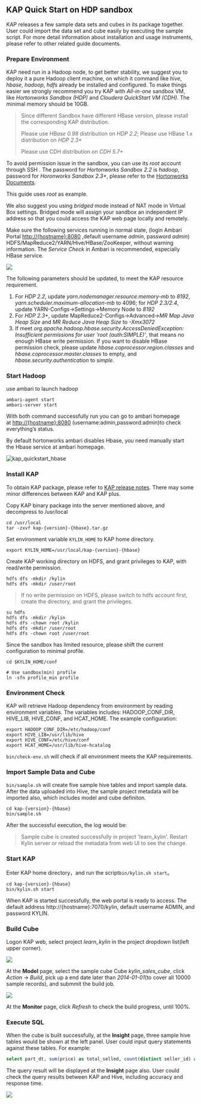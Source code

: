 ## KAP Quick Start on HDP sandbox

KAP releases a few sample data sets and cubes in its package together. User could import the data set and cube easily by executing the sample script. For more detail information about installation and usage instruments, please refer to other related guide documents. 

### Prepare Environment

KAP need run in a Hadoop node, to get better stability, we suggest you to deploy it a pure Hadoop client machine, on which it command like *hive*, *hbase*, *hadoop*, *hdfs* already be installed and configured. To make things easier we strongly recommend you try KAP with *All-in-one* sandbox VM, like *Hortonworks Sandbox (HDP)* and *Cloudera QuickStart VM (CDH)*. The minimal memory should be 10GB. 

> Since different Sandbox have different HBase version, please install the corresponding KAP distribution.
>
> Please use *HBase 0.98* distribution on *HDP 2.2*; Please use HBase 1.x distribution on *HDP 2.3+* 
>
> Please use CDH distribution on *CDH 5.7+*

To avoid permission issue in the sandbox, you can use its *root* account through SSH . The password for *Hortonworks Sandbox 2.2* is *hadoop*, password for *Horonworks Sandbox 2.3+*, please refer to the [Hortonworks Documents]((http://zh.hortonworks.com/hadoop-tutorial/learning-the-ropes-of-the-hortonworks-sandbox/)). 

This guide uses *root* as example. 

We also suggest you using *bridged* mode instead of NAT mode in Virtual Box settings. Bridged mode will assign your sandbox an independent IP address so that you could access the KAP web page locally and remotely. 

Make sure the following services running in normal state, (login Ambari Portal  [http://{hostname}:8080](http://{hostname}:8080) ,default username *admin*, password *admin*) HDFS/MapReduce2/YARN/Hive/HBase/ZooKeeper, without warning information. The *Service Check* in Ambari is recommended, especially HBase service.

![](images/hdp_22_status.jpg)

The following parameters should be updated, to meet the KAP resource requirement.

1. For *HDP 2.2*, update *yarn.nodemanager.resource.memory-mb* to *8192*, *yarn.scheduler.maximum-allocation-mb* to 4096; for *HDP 2.3/2.4*, update YARN-Configs->Settings->Memory Node to *8192*
2. For *HDP 2.3+*, update MapReduce2-Configs->Advanced->*MR Map Java Heap Size* and *MR Reduce Java Heap Size* to *-Xmx3072*
3. If meet *org.apache.hadoop.hbase.security.AccessDeniedException: Insufficient permissions for user 'root (auth:SIMPLE)'*, that means no enough HBase write permission. If you want to disable HBase permission check, please update *hbase.coprocessor.region.classes* and *hbase.coprocessor.master.classes* to empty, and *hbase.security.authentication* to *simple*.


### Start Hadoop

use ambari to launch hadoop

```shell
ambari-agent start
ambari-server start
```

With both command successfully run you can go to ambari homepage at [http://{hostname}:8080](http://your_sandbox_ip:8080/) (username:admin,password:admin)to check everything’s status. 

By default hortonworks ambari disables Hbase, you need manually start the Hbase service at ambari homepage.

   ![kap_quickstart_hbase](images/kap_quickstart_hbase.png)

### Install KAP

To obtain KAP package, please refer to [KAP release notes]((../release/README.md)). There may some minor differences between KAP and KAP plus. 

Copy KAP binary package into the server mentioned above, and decompress to /usr/local

```shell
cd /usr/local
tar -zxvf kap-{version}-{hbase}.tar.gz 
```

Set environment variable `KYLIN_HOME` to KAP home directory.

```shell
export KYLIN_HOME=/usr/local/kap-{version}-{hbase}
```

Create KAP working directory on HDFS, and grant privileges to KAP, with read/write permission.

```shell
hdfs dfs -mkdir /kylin
hdfs dfs -mkdir /user/root
```

> If no write permission on HDFS, please switch to hdfs account first, create the directory, and grant the privileges. 

```shell
su hdfs
hdfs dfs -mkdir /kylin
hdfs dfs -chown root /kylin
hdfs dfs -mkdir /user/root
hdfs dfs -chown root /user/root
```

Since the sandbox has limited resource, please shift the current configuration to minimal profile.

```shell
cd $KYLIN_HOME/conf

# Use sandbox(min) profile
ln -sfn profile_min profile
```

### Environment Check

KAP will retrieve Hadoop dependency from environment by reading environment variables. The variables includes: HADOOP_CONF_DIR, HIVE_LIB, HIVE_CONF, and HCAT_HOME. The example configuration:

```shell
export HADOOP_CONF_DIR=/etc/hadoop/conf
export HIVE_LIB=/usr/lib/hive
export HIVE_CONF=/etc/hive/conf
export HCAT_HOME=/usr/lib/hive-hcatalog
```

``bin/check-env.sh`` will check if all environment meets the KAP requirements. 

### Import Sample Data and Cube

`bin/sample.sh` will create five sample hive tables and import sample data. After the data uploaded into Hive, the sample project metadata will be imported also, which includes model and cube definiton. 

```shell
cd kap-{version}-{hbase}
bin/sample.sh
```

After the successful execution, the log would be:

> Sample cube is created successfully in project 'learn_kylin'.
> Restart Kylin server or reload the metadata from web UI to see the change.

### Start KAP

Enter KAP home directory，and run the script`bin/kylin.sh start`。

```shell
cd kap-{version}-{hbase}
bin/kylin.sh start
```

When KAP is started successfully, the web portal is ready to access. The default address http://{hostname}:7070/kylin, default username ADMIN, and password KYLIN.

### Build Cube

Logon KAP web, select project *learn_kylin* in the project dropdown list(left upper corner). 

![](images/kap_learn_kylin.jpg)

At the **Model** page, select the sample cube Cube *kylin_sales_cube*, click *Action* -> *Build*, pick up a end date later than *2014-01-01*(to cover all 10000 sample records), and submmit the build job.

![](images/kap_build_cube.jpg)

At the **Monitor** page, click *Refresh* to check the build progress, until 100%.

### Execute SQL

When the cube is built successfully, at the **Insight** page, three sample hive tables would be shown at the left panel. User could input query statements against these tables. For example: 

```sql
select part_dt, sum(price) as total_selled, count(distinct seller_id) as sellers from kylin_sales group by part_dt order by part_dt
```

The query result will be displayed at the **Insight** page also. User could check the query results between KAP and Hive, including accuracy and response time. 

![](images/kap_query_result.jpg)
